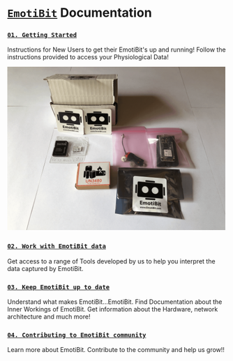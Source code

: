 # [`EmotiBit`](https://www.emotibit.com/) Documentation
### [`01. Getting Started`](./Getting_Started.md) 
Instructions for New Users to get their EmotiBit's up and running! Follow the instructions provided to access your Physiological Data!

<img src="./assets/emotibit-outOfBox.png" width="500">

### [`02. Work with EmotiBit data`](./Work_with_emotibit_data.md) 
Get access to a range of Tools developed by us to help you interpret the data captured by EmotiBit.

### [`03. Keep EmotiBit up to date`](./Keep_emotibit_up_to_date.md)
Understand what makes EmotiBit...EmotiBit. Find Documentation about the Inner Workings of EmotiBit. Get information about the Hardware, network architecture and much more!

### [`04. Contributing to EmotiBit community`](./Contribting_to_emotibit_community)
Learn more about EmotiBit. Contribute to the community and help us grow!!

[EmotiBit_outOfBox]: ./assets/emotibit-outOfBox.png ""
